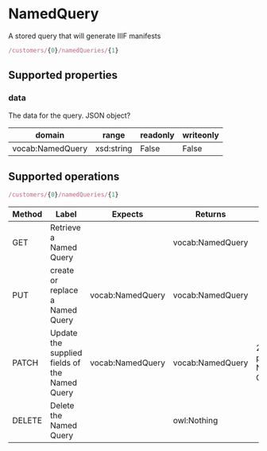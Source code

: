 
# NamedQuery

A stored query that will generate IIIF manifests


```javascript
/customers/{0}/namedQueries/{1}
```


## Supported properties


### data

The data for the query. JSON object?


|domain|range|readonly|writeonly|
|--|--|--|--|
|vocab:NamedQuery|xsd:string|False|False|


## Supported operations


```javascript
/customers/{0}/namedQueries/{1}
```


|Method|Label|Expects|Returns|Status|
|--|--|--|--|--|
|GET|Retrieve a Named Query||vocab:NamedQuery||
|PUT|create or replace a Named Query|vocab:NamedQuery|vocab:NamedQuery||
|PATCH|Update the supplied fields of the Named Query|vocab:NamedQuery|vocab:NamedQuery|200 patched Named Query|
|DELETE|Delete the Named Query||owl:Nothing||

